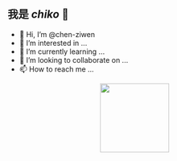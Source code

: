 ## 我是 *chiko* 🎃
- 👋 Hi, I’m @chen-ziwen 
- 👀 I’m interested in ...
- 🌱 I’m currently learning ...
- 💞️ I’m looking to collaborate on ...
- 📫 How to reach me ...

<div align="center"> <img height="137px" src="https://github-readme-stats.vercel.app/api?username=chen-ziwen&hide_title=true&hide_border=true&show_icons=trueline_height=21&text_color=000&icon_color=000&bg_color=0,ea6161,ffc64d,fffc4d,52fa5a&theme=graywhite" /> </div>
<!---
chen-ziwen/chen-ziwen is a ✨ special ✨ repository because its `README.md` (this file) appears on your GitHub profile.
You can click the Preview link to take a look at your changes.
--->

